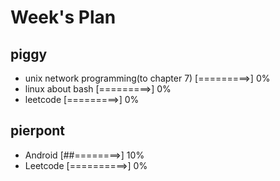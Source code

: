 # Week's Plan

## piggy

- unix network programming(to chapter 7) [=========>] 0%
- linux about bash [=========>] 0%
- leetcode [=========>] 0%

## pierpont

- Android [##========>] 10%
- Leetcode [==========>] 0%